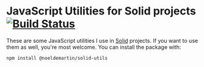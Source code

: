 # JavaScript Utilities for Solid projects [![Build Status](https://noeldemartin.semaphoreci.com/badges/solid-utils/branches/main.svg)](https://noeldemartin.semaphoreci.com/projects/solid-utils)

These are some JavaScript utilities I use in [Solid](https://solidproject.org) projects. If you want to use them as well, you're most welcome. You can install the package with:

```sh
npm install @noeldemartin/solid-utils
```

